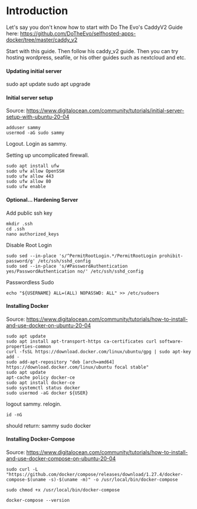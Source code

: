 # Introduction
Let's say you don't know how to start with Do The Evo's CaddyV2 Guide here: https://github.com/DoTheEvo/selfhosted-apps-docker/tree/master/caddy_v2

Start with this guide. Then follow his caddy_v2 guide. Then you can try hosting wordpress, seafile, or his other guides such as nextcloud and etc.

#### Updating initial server
sudo apt update
sudo apt upgrade

#### Initial server setup
Source: https://www.digitalocean.com/community/tutorials/initial-server-setup-with-ubuntu-20-04

```
adduser sammy
usermod -aG sudo sammy
```

Logout.
Login as sammy.

Setting up uncomplicated firewall.
```
sudo apt install ufw
sudo ufw allow OpenSSH
sudo ufw allow 443
sudo ufw allow 80
sudo ufw enable
```

#### Optional... Hardening Server
Add public ssh key
```
mkdir .ssh
cd .ssh 
nano authorized_keys
```

Disable Root Login
```
sudo sed --in-place 's/^PermitRootLogin.*/PermitRootLogin prohibit-password/g' /etc/ssh/sshd_config
sudo sed --in-place 's/#PasswordAuthentication yes/PasswordAuthentication no/' /etc/ssh/sshd_config
```

Passwordless Sudo
```
echo "${USERNAME} ALL=(ALL) NOPASSWD: ALL" >> /etc/sudoers
```

#### Installing Docker
Source: https://www.digitalocean.com/community/tutorials/how-to-install-and-use-docker-on-ubuntu-20-04

```
sudo apt update
sudo apt install apt-transport-https ca-certificates curl software-properties-common
curl -fsSL https://download.docker.com/linux/ubuntu/gpg | sudo apt-key add -
sudo add-apt-repository "deb [arch=amd64] https://download.docker.com/linux/ubuntu focal stable"
sudo apt update
apt-cache policy docker-ce
sudo apt install docker-ce
sudo systemctl status docker
sudo usermod -aG docker ${USER}
```
logout sammy. relogin.

```
id -nG
```
should return: sammy sudo docker

#### Installing Docker-Compose
Source: https://www.digitalocean.com/community/tutorials/how-to-install-and-use-docker-compose-on-ubuntu-20-04


```
sudo curl -L "https://github.com/docker/compose/releases/download/1.27.4/docker-compose-$(uname -s)-$(uname -m)" -o /usr/local/bin/docker-compose

sudo chmod +x /usr/local/bin/docker-compose

docker-compose --version
```
